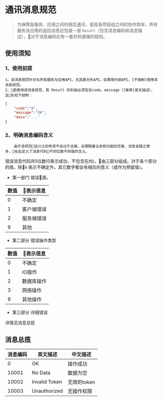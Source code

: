 # 通讯消息规范
>为保障各服务、应用之间的相互通讯，提高各项目组之间的协作效率，所有服务及应用的返回消息应包装一层 `Result`（包含消息编码和消息描述），对于消息编码应有一套共同遵循的规则。

## 使用须知

### 1、使用前提
	1、该消息规范针对与所有服务与应用API，尤其是对外API，如果是内部API，[不强制]使用本消息规范。
    2、若使用该消息规范，其 Result 的封装必须包含code、message（[推荐]英文描述），且形如下结构：
```json
{
    "code":"0",
    "message":"OK",
    "data":"..."
}
```


### 2、明确消息编码含义
        由于该规范设计之初考虑不会过于全面，后期随着业务和功能的完善，消息会随之增多，在此定义了消息代码不同位数不同值的含义。

错误消息代码共5位数(0表示成功，不包含在内)，由三部分组成。对于各个部分的值，除`0` 表示不确定外，其它数字都会有相应的意义（或作为预留值）。

* 第一部门 错误源。

| 数值 |   表示信息  |
|-----|------------|
|0    | 不确定      |
|1    | 客户端错误   |
|2    | 服务端错误   |
|9    | 其他        |

* 第二部分 错误操作类型

| 数值 |   表示信息  |
|-----|------------|
|0    | 不确定      |
|1    | IO操作      |
|2    | 数据库操作   |
|3    | 网络操作    |
|9    | 其他操作    |

* 第三部分 详细错误

详情见消息总揽



## 消息总揽

|  消息编码  |          英文描述           |        中文描述        |
|-----------|----------------------------|----------------------|
| 0     | OK              |         操作成功      |
| 10001 | No Data         |         数据为空      |
| 10002 | Invalid Token   |         无效的token   |
| 10003 | Unauthorized    |         无操作权限     |